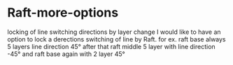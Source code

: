 # Raft-more-options
locking of line switching directions by layer change
I would like to have an option to lock a derections switching of line by Raft.
for ex. raft base always 5 layers line direction 45°
after that raft middle 5 layer with line direction -45°
and raft base again with 2 layer 45°
